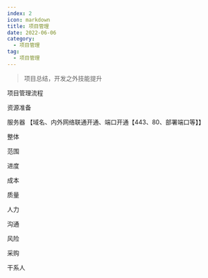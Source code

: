 ```yaml
---
index: 2
icon: markdown
title: 项目管理
date: 2022-06-06
category:
  - 项目管理
tag:
  - 项目管理
---
```

> 项目总结，开发之外技能提升
>

<!--more-->

项目管理流程

资源准备

服务器  【域名、内外网络联通开通、端口开通【443、80、部署端口等】】



整体 

范围

进度

成本

质量

人力

沟通

风险

采购

干系人







